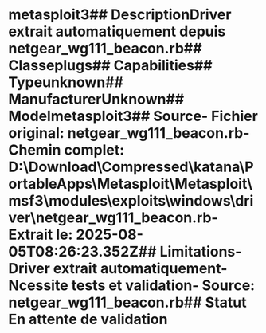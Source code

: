 # metasploit3##  DescriptionDriver extrait automatiquement depuis netgear_wg111_beacon.rb##  Classeplugs##  Capabilities##  Typeunknown##  ManufacturerUnknown##  Modelmetasploit3##  Source- **Fichier original**: netgear_wg111_beacon.rb- **Chemin complet**: D:\Download\Compressed\katana\PortableApps\Metasploit\Metasploit\msf3\modules\exploits\windows\driver\netgear_wg111_beacon.rb- **Extrait le**: 2025-08-05T08:26:23.352Z##  Limitations- Driver extrait automatiquement- Ncessite tests et validation- Source: netgear_wg111_beacon.rb##  Statut En attente de validation